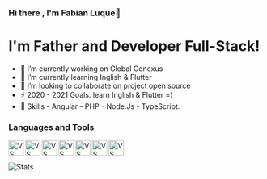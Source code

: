 ### Hi there , I'm Fabian Luque👋

# I'm Father and Developer Full-Stack!

- 🔭 I’m currently working on Global Conexus
- 🌱 I’m currently learning Inglish & Flutter
- 👯 I’m looking to collaborate on project open source
- ⚡ 2020 - 2021 Goals. learn Inglish & Flutter =)
- 👾 Skills - Angular - PHP - Node.Js - TypeScript.

### Languages and Tools

<img src="https://cdn.iconscout.com/icon/free/png-256/visual-studio-569577.png" alt="VS" width="30" height="30" align="left" /> 
<img src="https://miro.medium.com/max/256/1*3H6_a9Srb655m3NiqlbbKQ.png" alt="VS" width="30" height="30" align="left"/> 
<img src="https://cdn.iconscout.com/icon/free/png-256/node-js-3-1174937.png" alt="VS" width="30" height="30" align="left" /> 
<img src="https://www.tkssharma.com/static/1bbde74a918ac99b9e7319e041cb62b5/1e586/js.png" alt="VS" width="30" height="30" align="left"/> 
<img src="https://cdn.iconscout.com/icon/free/png-256/php-2038871-1720084.png" alt="VS" width="30" height="30" align="left"/> 
<img src="https://d1q6f0aelx0por.cloudfront.net/product-logos/644d2f15-c5db-4731-a353-ace6235841fa-registry.png" alt="VS" width="30" height="30" align="left"/> 
<img src="https://es.ourcodeworld.com/recursos-publicos/galeria/categorielogo-5c96c3a2d37d6.png" alt="VS" width="30" height="30" /> 

<img 
  align="left"
  alt="Stats"
  src="https://github-readme-stats.vercel.app/api?username=Fabian-Luque&&Show_icons=true&hide_border=true"
/>
